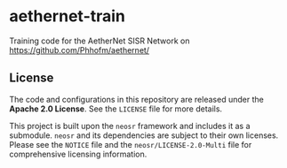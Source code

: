 # aethernet-train
Training code for the AetherNet SISR Network on https://github.com/Phhofm/aethernet/

## License

The code and configurations in this repository are released under the **Apache 2.0 License**. See the `LICENSE` file for more details.

This project is built upon the `neosr` framework and includes it as a submodule. `neosr` and its dependencies are subject to their own licenses. Please see the `NOTICE` file and the `neosr/LICENSE-2.0-Multi` file for comprehensive licensing information.
